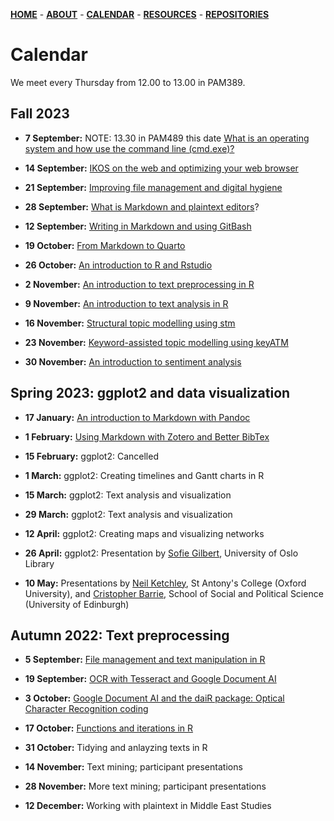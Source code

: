 [**HOME**](/index.md) - [**ABOUT**](/about.md) - [**CALENDAR**](/calendar.md) - [**RESOURCES**](/resources.md) - [**REPOSITORIES**](/repositories.md)

# Calendar

We meet every Thursday from 12.00 to 13.00 in PAM389. 

## Fall 2023

* **7 September:** NOTE: 13.30 in PAM489 this date [What is an operating system and how use the command line (cmd.exe)?](/contents/fall_2023/cmd.md)
  
* **14 September:** [IKOS on the web and optimizing your web browser](/contents/fall_2023/browser.md)

* **21 September:** [Improving file management and digital hygiene](/contents/fall_2023/digital_hygiene.md)

* **28 September:** [What is Markdown and plaintext editors](/contents/2023_01_18_introduction_to_markdown.md)?

* **12 September:** [Writing in Markdown and using GitBash](/contents/fall_2023/writing_markdown.md)

* **19 October:** [From Markdown to Quarto](/contents/fall_2023/quarto.md)

* **26 October:** [An introduction to R and Rstudio](/contents/fall_2023/introduction_r.md)

* **2 November:** [An introduction to text preprocessing in R](/contents/fall_2023/text_preprocessing.md)

* **9 November:** [An introduction to text analysis in R](/contents/fall_2023/text_analysis.md)

* **16 November:** [Structural topic modelling using stm](/contents/fall_2023/stm.md)

* **23 November:** [Keyword-assisted topic modelling using keyATM](/contents/fall_2023/atm.md)

* **30 November:** [An introduction to sentiment analysis](/contents/fall_2023/sentiment_analysis.md)



## Spring 2023: ggplot2 and data visualization

* **17 January:** [An introduction to Markdown  with Pandoc](/contents/2023_01_18_introduction_to_markdown.md)

* **1 February:** [Using Markdown with Zotero and Better BibTex](/contents/2023_02_01_markdown_zotero_better_bibtex.md)

* **15 February:** ggplot2: Cancelled

* **1 March:** ggplot2: Creating timelines and Gantt charts in R

* **15 March:** ggplot2: Text analysis and visualization

* **29 March:** ggplot2: Text analysis and visualization

* **12 April:** ggplot2: Creating maps and visualizing networks

* **26 April:** ggplot2: Presentation by [Sofie Gilbert](https://www.ub.uio.no/english/about/people/samdig/open-research/sofiegi/index.html), University of Oslo Library

* **10 May:** Presentations by [Neil Ketchley](https://www.politics.ox.ac.uk/person/neil-ketchley), St Antony's College (Oxford University), and [Cristopher Barrie](https://www.sps.ed.ac.uk/staff/christopher-barrie), School of Social and Political Science (University of Edinburgh)

## Autumn 2022: Text preprocessing

* **5 September:** [File management and text manipulation in R](/contents/2022_09_05_seminar_readings.md)  

* **19 September:** [OCR with Tesseract and Google Document AI](/contents/2022_09_19_seminar_readings.md)  

* **3 October:** [Google Document AI and the daiR package: Optical Character Recognition coding](/ikos-dighum.github.io/contents/2022_10_03.md )

* **17 October:** [Functions and iterations in R](/contents/2022_10_17_seminar_readings.md)   

* **31 October:** Tidying and anlayzing texts in R

* **14 November:** Text mining; participant presentations

* **28 November:** More text mining; participant presentations

* **12 December:** Working with plaintext in Middle East Studies
